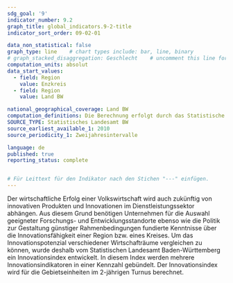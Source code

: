 ```yaml
---
sdg_goal: '9'
indicator_number: 9.2
graph_title: global_indicators.9-2-title 
indicator_sort_order: 09-02-01

data_non_statistical: false
graph_type: line    # chart types include: bar, line, binary
# graph_stacked_disaggregation: Geschlecht    # uncomment this line for stacked bars. eplace "Geschlecht" with the field of aggregation.
computation_units: absolut
data_start_values:
  - field: Region
    value: Enzkreis
  - field: Region
    value: Land BW

national_geographical_coverage: Land BW
computation_definitions: Die Berechnung erfolgt durch das Statistische Landesamt BW entlang folgender Indikatoren <br> 1. FuE-Ausgaben insgesamt / nominales Bruttoinlandsprodukt <br> 2. FuE-Personal (VZÄ) / Erwerbspersonen insgesamt <br> 3. Erwerbstätige in industriellen Hochtechnologiebranchen / SvB insgesamt <br> 4. Erwerbstätige in wissensintensiven Dienstleistungsbranchen / SvB insgesamt <br> 5. Erwerbstätige in wissenschaftlich-technischen Berufen (HRST-O) * / Erwerbstätige insgesamt <br> 6. Patentanmeldungen / Einwohner (21 – 65 Jahre) <br> * HRST-O (occupation) = Personen, die in wissenschaftlich-technischen Berufen arbeiten (Erwerbstätige), unabhängig davon, ob sie einen formalen wissenschaftlich-technischen Bildungsabschluss vorweisen können.
SOURCE_TYPE: Statistisches Landesamt BW
source_earliest_available_1: 2010
source_periodicity_1: Zweijahresintervalle

language: de   
published: true
reporting_status: complete


# Für Leittext für den Indikator nach den Stichen "---" einfügen.
---
```


Der wirtschaftliche Erfolg einer Volkswirtschaft wird auch zukünftig von innovativen Produkten und Innovationen im Dienstleistungssektor abhängen. Aus diesem Grund benötigen Unternehmen für die Auswahl geeigneter Forschungs- und Entwicklungsstandorte ebenso wie die Politik zur Gestaltung günstiger Rahmenbedingungen fundierte Kenntnisse über die Innovationsfähigkeit einer Region bzw. eines Kreises.
Um das Innovationspotenzial verschiedener Wirtschafträume vergleichen zu können, wurde deshalb vom Statistischen Landesamt Baden-Württemberg ein Innovationsindex entwickelt. In diesem Index werden mehrere Innovationsindikatoren in einer Kennzahl gebündelt. Der Innovationsindex wird für die Gebietseinheiten im 2-jährigen Turnus berechnet.